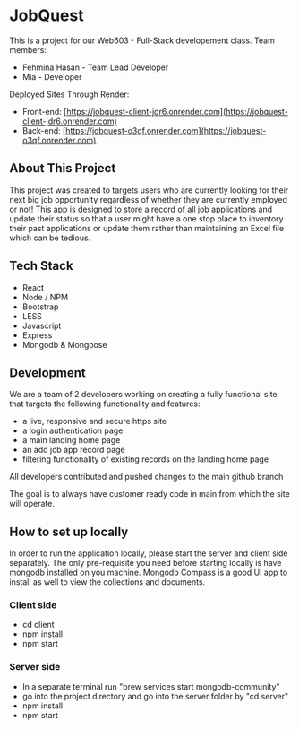 # JobQuest
This is a project for our Web603 - Full-Stack developement class.
Team members:
* Fehmina Hasan - Team Lead Developer
* Mia - Developer

Deployed Sites Through Render:
* Front-end: [https://jobquest-client-jdr6.onrender.com](https://jobquest-client-jdr6.onrender.com)
* Back-end: [https://jobquest-o3qf.onrender.com](https://jobquest-o3qf.onrender.com)

## About This Project 
This project was created to targets users who are currently looking for their next big job opportunity regardless of whether they are currently employed or not! This app is designed to store a record of all job applications and update their status so that a user might have a one stop place to inventory their past applications or update them rather than maintaining an Excel file which can be tedious.

## Tech Stack
- React
- Node / NPM
- Bootstrap
- LESS
- Javascript
- Express
- Mongodb & Mongoose


## Development 
We are a team of 2 developers working on creating a fully functional site that targets the following functionality and features:
- a live, responsive and secure https site
- a login authentication page
- a main landing home page
- an add job app record page
- filtering functionality of existing records on the landing home page

All developers contributed and pushed changes to the main github branch

The goal is to always have customer ready code in main from which the site will operate.

## How to set up locally
In order to run the application locally, please start the server and client side separately.
The only pre-requisite you need before starting locally is have mongodb installed on you machine. Mongodb Compass is a good UI app to install
as well to view the collections and documents.

### Client side
- cd client
- npm install
- npm start

### Server side
- In a separate terminal run "brew services start mongodb-community"
- go into the project directory and  go into the server folder by "cd server"
- npm install
- npm start